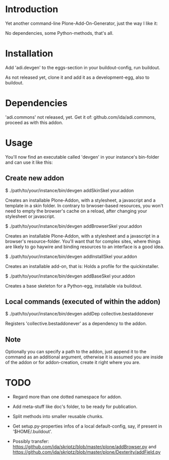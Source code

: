 Introduction
============

Yet another command-line Plone-Add-On-Generator, just the way I like it:

No dependencies, some Python-methods, that's all.


Installation
=============

Add 'adi.devgen' to the eggs-section in your buildout-config, run buildout.

As not released yet, clone it and add it as a development-egg, also to buildout.


Dependencies
============

'adi.commons' not released, yet. Get it of: github.com/ida/adi.commons, proceed as with this addon.


Usage
=====

You'll now find an executable called 'devgen' in your instance's bin-folder and can use it like this:


Create new addon
----------------

$ ./path/to/your/instance/bin/devgen addSkinSkel your.addon

Creates an installable Plone-Addon, with a stylesheet, a javascript and a template in a skin folder.
In contrary to brwoser-based resources, you won't need to empty the browser's cache on a reload, after changing your stylesheet or javascript.


$ ./path/to/your/instance/bin/devgen addBrowserSkel your.addon

Creates an installable Plone-Addon, with a stylesheet and a javascript in a browser's resource-folder.
You'll want that for complex sites, where things are likely to go haywire and binding resources to an interface is a good idea.


$ ./path/to/your/instance/bin/devgen addInstallSkel your.addon

Creates an installable add-on, that is: Holds a profile for the quickinstaller.


$ ./path/to/your/instance/bin/devgen addBaseSkel your.addon

Creates a base skeleton for a Python-egg, installable via buildout.


Local commands (executed of within the addon)
---------------------------------------------

$ ./path/to/your/instance/bin/devgen addDep collective.bestaddonever

Registers 'collective.bestaddonever' as a dependency to the addon.


Note
----

Optionally you can specify a path to the addon, just append it to the command as an additional argument,
otherwise it is assumed you are inside of the addon or for addon-creation, create it right where you are.


TODO
====

- Regard more than one dotted namespace for addon.

- Add meta-stuff like doc's folder, to be ready for publication.

- Split methods into smaller reusable chunks.

- Get setup.py-properties infos of a local default-config, say, if present in '$HOME/.buildout'.

- Possibly transfer:
https://github.com/ida/skriptz/blob/master/plone/addBrowser.py
and
https://github.com/ida/skriptz/blob/master/plone/Dexterity/addField.py
